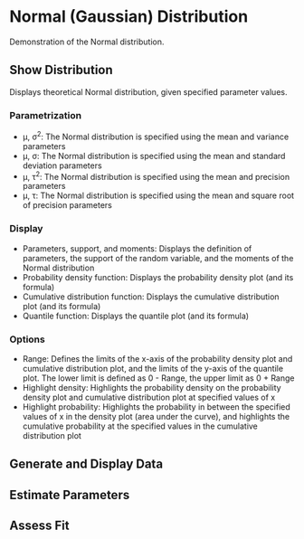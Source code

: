 Normal (Gaussian) Distribution
==========================

Demonstration of the Normal distribution. 

## Show Distribution

Displays theoretical Normal distribution, given specified parameter values.

### Parametrization

- &mu;, &sigma;<sup>2</sup>: The Normal distribution is specified using the mean and variance parameters
- &mu;, &sigma;: The Normal distribution is specified using the mean and standard deviation parameters
- &mu;, &tau;<sup>2</sup>: The Normal distribution is specified using the mean and precision parameters
- &mu;, &tau;: The Normal distribution is specified using the mean and square root of precision parameters

### Display

- Parameters, support, and moments: Displays the definition of parameters, the support of the random variable, and the moments of the Normal distribution
- Probability density function: Displays the probability density plot (and its formula)
- Cumulative distribution function: Displays the cumulative distribution plot (and its formula)
- Quantile function: Displays the quantile plot (and its formula)

### Options

- Range: Defines the limits of the x-axis of the probability density plot and cumulative distribution plot, and the limits of the y-axis of the quantile plot. The lower limit is defined as 0 - Range, the upper limit as 0 + Range
- Highlight density: Highlights the probability density on the probability density plot and cumulative distribution plot at specified values of x
- Highlight probability: Highlights the probability in between the specified values of x in the density plot (area under the curve), and highlights the cumulative probability at the specified values in the cumulative distribution plot


## Generate and Display Data

## Estimate Parameters

## Assess Fit